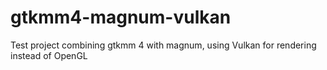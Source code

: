 # gtkmm4-magnum-vulkan
Test project combining gtkmm 4 with magnum, using Vulkan for rendering instead of OpenGL
